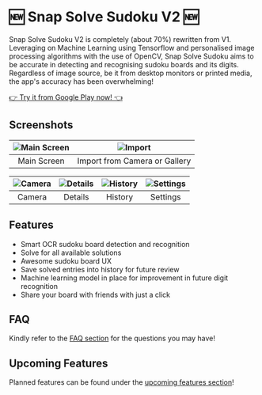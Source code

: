 # 🆕 Snap Solve Sudoku V2 🆕

Snap Solve Sudoku V2 is completely (about 70%) rewritten from V1. Leveraging on Machine Learning using Tensorflow and personalised image processing algorithms with the use of OpenCV, Snap Solve Sudoku aims to be accurate in detecting and recognising sudoku boards and its digits. Regardless of image source, be it from desktop monitors or printed media, the app's accuracy has been overwhelming!

[👉 Try it from Google Play now! 👈]([7])

## Screenshots

| ![Main Screen]([1]) | ![Import]([2]) |
|:-------------------:|:--------------:|
| Main Screen | Import from Camera or Gallery |

| ![Camera]([3]) | ![Details]([4]) | ![History]([5]) | ![Settings]([6]) |
|:--------------:|:---------------:|:---------------:|:----------------:|
| Camera         | Details         | History         | Settings         |

## Features

- Smart OCR sudoku board detection and recognition
- Solve for all available solutions
- Awesome sudoku board UX
- Save solved entries into history for future review
- Machine learning model in place for improvement in future digit recognition
- Share your board with friends with just a click

## FAQ

Kindly refer to the [FAQ section]([8]) for the questions you may have!

## Upcoming Features

Planned features can be found under the [upcoming features section]([9])!

[1]: https://github.com/Beebeeoii/SnapSolveSudoku/blob/v2/screenshots/main_screen.jpg
[2]: https://github.com/Beebeeoii/SnapSolveSudoku/blob/v2/screenshots/import.jpg
[3]: https://github.com/Beebeeoii/SnapSolveSudoku/blob/v2/screenshots/camera.jpg
[4]: https://github.com/Beebeeoii/SnapSolveSudoku/blob/v2/screenshots/details.jpg
[5]: https://github.com/Beebeeoii/SnapSolveSudoku/blob/v2/screenshots/history.jpg
[6]: https://github.com/Beebeeoii/SnapSolveSudoku/blob/v2/screenshots/settings.jpg
[7]: https://play.google.com/store/apps/details?id=com.beebeeoii.snapsolvesudoku
[8]: https://github.com/Beebeeoii/SnapSolveSudoku/blob/v2/FAQ.md
[9]: https://github.com/Beebeeoii/SnapSolveSudoku/blob/v2/UPCOMING_FEATURES.md